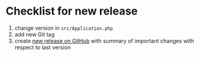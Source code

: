 # Checklist for new release

1. change version in `src/Application.php`
2. add new Git tag
3. create [new release on GitHub](https://github.com/php-parallel-lint/PHP-Parallel-Lint/releases) with summary of important changes with respect to last version
